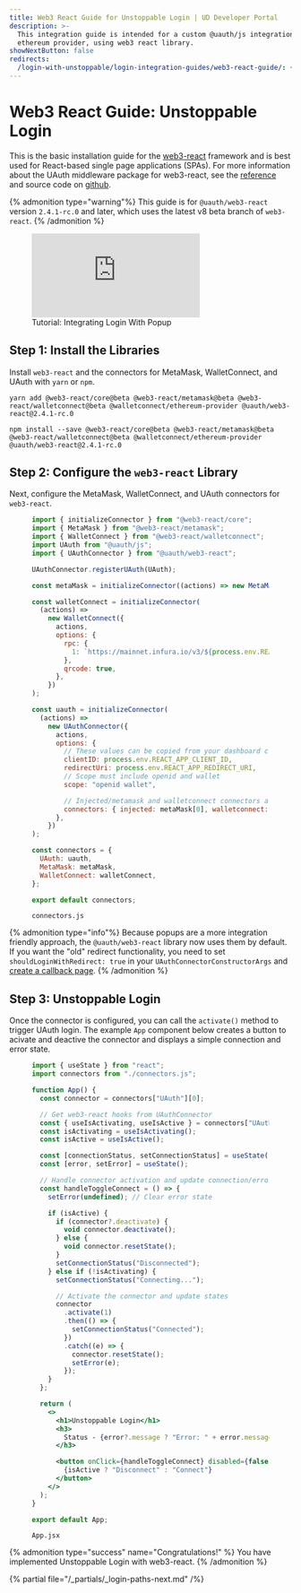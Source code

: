 ```yaml
---
title: Web3 React Guide for Unstoppable Login | UD Developer Portal
description: >-
  This integration guide is intended for a custom @uauth/js integration, with
  ethereum provider, using web3 react library.
showNextButton: false
redirects:
  /login-with-unstoppable/login-integration-guides/web3-react-guide/: {}
---
```


# Web3 React Guide: Unstoppable Login

This is the basic installation guide for the [web3-react](https://github.com/Uniswap/web3-react/) framework and is best used for React-based single page applications (SPAs). For more information about the UAuth middleware package for web3-react, see the [reference](/identity/sdk-and-libraries/web3-react.md) and source code on [github](https://github.com/unstoppabledomains/uauth/tree/main/packages/web3-react).

{% admonition type="warning"%}
This guide is for `@uauth/web3-react` version `2.4.1-rc.0` and later, which uses the latest v8 beta branch of `web3-react`.
{% /admonition %}

<figure>
<div class="video-container">
<iframe src="https://www.youtube.com/embed/kPxlUe0gAjI" title="YouTube video player" frameborder="0" allow="accelerometer; autoplay; clipboard-write; encrypted-media; gyroscope; picture-in-picture; web-share" allowfullscreen></iframe>
</div>
<figcaption>Tutorial: Integrating Login With Popup</figcation>
</figure>

## Step 1: Install the Libraries

Install `web3-react` and the connectors for MetaMask, WalletConnect, and UAuth with `yarn` or `npm`.

```shell {% title="yarn" %}
yarn add @web3-react/core@beta @web3-react/metamask@beta @web3-react/walletconnect@beta @walletconnect/ethereum-provider @uauth/web3-react@2.4.1-rc.0
```

```shell {% title="npm" %}
npm install --save @web3-react/core@beta @web3-react/metamask@beta @web3-react/walletconnect@beta @walletconnect/ethereum-provider @uauth/web3-react@2.4.1-rc.0
```

## Step 2: Configure the `web3-react` Library

Next, configure the MetaMask, WalletConnect, and UAuth connectors for `web3-react`.

<figure>

```javascript
import { initializeConnector } from "@web3-react/core";
import { MetaMask } from "@web3-react/metamask";
import { WalletConnect } from "@web3-react/walletconnect";
import UAuth from "@uauth/js";
import { UAuthConnector } from "@uauth/web3-react";

UAuthConnector.registerUAuth(UAuth);

const metaMask = initializeConnector((actions) => new MetaMask({ actions }));

const walletConnect = initializeConnector(
  (actions) =>
    new WalletConnect({
      actions,
      options: {
        rpc: {
          1: `https://mainnet.infura.io/v3/${process.env.REACT_APP_INFURA_ID}`,
        },
        qrcode: true,
      },
    })
);

const uauth = initializeConnector(
  (actions) =>
    new UAuthConnector({
      actions,
      options: {
        // These values can be copied from your dashboard client configuration
        clientID: process.env.REACT_APP_CLIENT_ID,
        redirectUri: process.env.REACT_APP_REDIRECT_URI,
        // Scope must include openid and wallet
        scope: "openid wallet",

        // Injected/metamask and walletconnect connectors are required
        connectors: { injected: metaMask[0], walletconnect: walletConnect[0] },
      },
    })
);

const connectors = {
  UAuth: uauth,
  MetaMask: metaMask,
  WalletConnect: walletConnect,
};

export default connectors;
```

<figcaption> <code>connectors.js</code> </figcaption>
</figure>

{% admonition type="info"%}
Because popups are a more integration friendly approach, the `@uauth/web3-react` library now uses them by default. If you want the "old" redirect functionality, you need to set `shouldLoginWithRedirect: true` in your `UAuthConnectorConstructorArgs` and [create a callback page](/identity/sdk-and-libraries/web3-react.md#optionsshouldloginwithredirect).
{% /admonition %}

## Step 3: Unstoppable Login

Once the connector is configured, you can call the `activate()` method to trigger UAuth login. The example `App` component below creates a button to acivate and deactive the connector and displays a simple connection and error state.

<figure>

```jsx
import { useState } from "react";
import connectors from "./connectors.js";

function App() {
  const connector = connectors["UAuth"][0];

  // Get web3-react hooks from UAuthConnector
  const { useIsActivating, useIsActive } = connectors["UAuth"][1];
  const isActivating = useIsActivating();
  const isActive = useIsActive();

  const [connectionStatus, setConnectionStatus] = useState("Disconnected");
  const [error, setError] = useState();

  // Handle connector activation and update connection/error state
  const handleToggleConnect = () => {
    setError(undefined); // Clear error state

    if (isActive) {
      if (connector?.deactivate) {
        void connector.deactivate();
      } else {
        void connector.resetState();
      }
      setConnectionStatus("Disconnected");
    } else if (!isActivating) {
      setConnectionStatus("Connecting...");

      // Activate the connector and update states
      connector
        .activate(1)
        .then(() => {
          setConnectionStatus("Connected");
        })
        .catch((e) => {
          connector.resetState();
          setError(e);
        });
    }
  };

  return (
    <>
      <h1>Unstoppable Login</h1>
      <h3>
        Status - {error?.message ? "Error: " + error.message : connectionStatus}
      </h3>

      <button onClick={handleToggleConnect} disabled={false}>
        {isActive ? "Disconnect" : "Connect"}
      </button>
    </>
  );
}

export default App;
```

<figcaption> <code>App.jsx</code> </figcaption>
</figure>

{% admonition type="success" name="Congratulations!" %}
You have implemented Unstoppable Login with web3-react.
{% /admonition %}

{% partial file="/_partials/_login-paths-next.md" /%}
